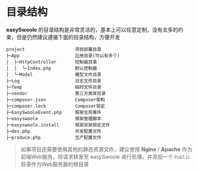 # 目录结构

**easySwoole** 的目录结构是非常灵活的，基本上可以任意定制，没有太多的约束，但是仍然建议遵循下面的目录结构，方便开发

```text
project                   项目部署目录
├─App                     应用目录(可以有多个)
│  ├─HttpController       控制器目录
│  │  └─Index.php         默认控制器
│  └─Model                模型文件目录
├─Log                     日志文件目录
├─Temp                    临时文件目录
├─vendor                  第三方类库目录
├─composer.json           Composer架构
├─composer.lock           Composer锁定
├─EasySwooleEvent.php     框架全局事件
├─easyswoole              框架管理脚本
├─easyswoole.install      框架安装锁定文件
├─dev.php                 开发配置文件
├─produce.php             生产配置文件
```

> 如果项目还需要使用其他的静态资源文件，建议使用 **Nginx** / **Apache** 作为前端Web服务，将请求转发至 easySwoole 进行处理，并添加一个 `Public` 目录作为Web服务器的根目录

